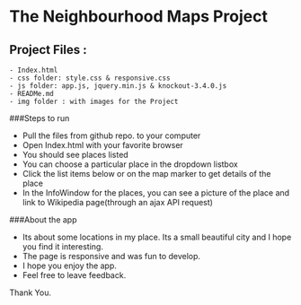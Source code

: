# The Neighbourhood Maps Project

## Project Files :
    - Index.html
    - css folder: style.css & responsive.css
    - js folder: app.js, jquery.min.js & knockout-3.4.0.js
    - READMe.md
    - img folder : with images for the Project


###Steps to run
  - Pull the files from github repo. to your computer
  - Open Index.html with your favorite browser
  - You should see places listed
  - You can choose a particular place in the dropdown listbox
  - Click the list items below or on the map marker to get details of the place
  - In the InfoWindow for the places, you can see a picture of the place and link to Wikipedia page(through an ajax API request)

###About the app
  - Its about some locations in my place. Its a small beautiful city and I hope you find it interesting.
  - The page is responsive and was fun to develop.
  - I hope you enjoy the app.
  - Feel free to leave feedback.

  Thank You.
